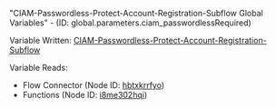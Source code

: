 "CIAM-Passwordless-Protect-Account-Registration-Subflow Global Variables" - (ID: global.parameters.ciam_passwordlessRequired)

Variable Written:
[CIAM-Passwordless-Protect-Account-Registration-Subflow](../index.md#Variables)

Variable Reads:
* Flow Connector (Node ID: [hbtxkrrfyo](../nodes/hbtxkrrfyo.md))
* Functions (Node ID: [i8me302hqi](../nodes/i8me302hqi.md))

